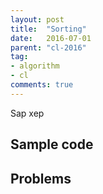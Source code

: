 ```yaml
---
layout: post
title:  "Sorting"
date:   2016-07-01
parent: "cl-2016"
tag:
- algorithm
- cl
comments: true
---
```


Sap xep

## Sample code

## Problems
